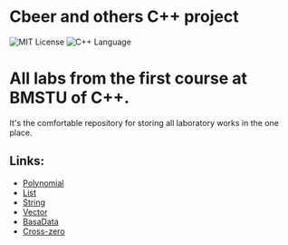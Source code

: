 # Cbeer and others C++ project
<img src="https://img.shields.io/github/license/DimaPermyakov/Cbeer?color=brightgreen" alt="MIT License"> <img src="https://img.shields.io/badge/language-С++-green.svg" alt="С++ Language">

# All labs from the first course at BMSTU of C++.
It's the comfortable repository for storing all laboratory works in the one place.

## Links:
- [Polynomial](https://github.com/DimaPermyakov/Cbeer/tree/main/Polynomial-main)
- [List](https://github.com/DimaPermyakov/Cbeer/tree/main/list-main)
- [String](https://github.com/DimaPermyakov/Cbeer/tree/main/string-main)
- [Vector](https://github.com/DimaPermyakov/Cbeer/tree/main/vector-main)
- [BasaData](https://github.com/DimaPermyakov/Cbeer/tree/main/BasaData-main)
- [Cross-zero](https://github.com/DimaPermyakov/Cbeer/tree/main/Cross-zero-main)
